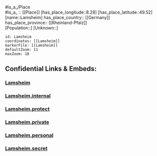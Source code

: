 ﻿---
location: [49.52,8.28] 
mapzoom: [7,12] 
mapmarker: city 
type: City
tags:
- geo/City


SpocWebEntityId: 31794
isDeleted: false
confidential: public

---
#is_a_/Place  
#is_a_ :: [[Place]] 
[has_place_longitude::8.28] 
[has_place_latitude::49.52] 
[name::Lamsheim] 
has_place_country:: [[Germany]]  
has_place_province:: [[Rheinland-Pfalz]]  
[Population::] 
[Unknown::] 


```leaflet
id: Lamsheim
coordinates: [[Lamsheim]] 
markerFile: [[Lamsheim]] 
defaultZoom: 11 
maxZoom: 18
```


## Confidential Links & Embeds: 

### [Lamsheim](/_public/Earth/Continent/Europe/Europe~Central/Germany/Germany~West/Rheinland-Pfalz/counties~RP/Rhein-Pfalz-Kreis/cities~Rhein-Pfalz/Lambsheim-Heßheim/City/Lamsheim.md) 

### [Lamsheim.internal](/_internal/Earth/Continent/Europe/Europe~Central/Germany/Germany~West/Rheinland-Pfalz/counties~RP/Rhein-Pfalz-Kreis/cities~Rhein-Pfalz/Lambsheim-Heßheim/City/Lamsheim.internal.md) 

### [Lamsheim.protect](/_protect/Earth/Continent/Europe/Europe~Central/Germany/Germany~West/Rheinland-Pfalz/counties~RP/Rhein-Pfalz-Kreis/cities~Rhein-Pfalz/Lambsheim-Heßheim/City/Lamsheim.protect.md) 

### [Lamsheim.private](/_private/Earth/Continent/Europe/Europe~Central/Germany/Germany~West/Rheinland-Pfalz/counties~RP/Rhein-Pfalz-Kreis/cities~Rhein-Pfalz/Lambsheim-Heßheim/City/Lamsheim.private.md) 

### [Lamsheim.personal](/_personal/Earth/Continent/Europe/Europe~Central/Germany/Germany~West/Rheinland-Pfalz/counties~RP/Rhein-Pfalz-Kreis/cities~Rhein-Pfalz/Lambsheim-Heßheim/City/Lamsheim.personal.md) 

### [Lamsheim.secret](/_secret/Earth/Continent/Europe/Europe~Central/Germany/Germany~West/Rheinland-Pfalz/counties~RP/Rhein-Pfalz-Kreis/cities~Rhein-Pfalz/Lambsheim-Heßheim/City/Lamsheim.secret.md) 

